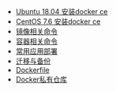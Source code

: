- <a href="Ubuntu安装docker.md">Ubuntu 18.04 安装docker ce</a>
- <a href="CentOS安装docker.md">CentOS 7.6 安装docker ce</a>
- <a href="镜像相关命令.md">镜像相关命令</a>
- <a href="容器相关命令.md">容器相关命令</a>
- <a href="常用应用部署.md">常用应用部署</a>
- <a href="迁移与备份.md">迁移与备份</a>
- <a href="Dockerfile.md">Dockerfile</a>
- <a href="Docker私有仓库.md">Docker私有仓库</a>
